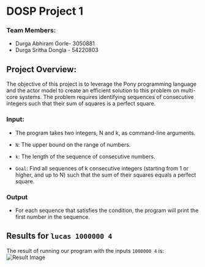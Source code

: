 # DOSP Project 1

### Team Members:
- Durga Abhiram Gorle- 3050881
- Durga Sritha Dongla - 54220803

## Project Overview:
The objective of this project is to leverage the Pony programming language and the actor model to create an efficient solution to this problem on multi-core systems. The problem requires identifying sequences of consecutive integers such that their sum of squares is a perfect square.

### Input:
- The program takes two integers, N and k, as command-line arguments.

- `N`: The upper bound on the range of numbers.
- `k`: The length of the sequence of consecutive numbers.
- `Goal`: Find all sequences of k consecutive integers (starting from 1 or higher, and up to N) such that the sum of their squares equals a perfect square.

### Output
- For each sequence that satisfies the condition, the program will print the first number in the sequence.

## Results for `lucas 1000000 4`
The result of running our program with the inputs `1000000 4` is:
![Result Image](path/to/image)


